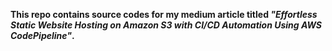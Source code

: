 **This repo contains source codes for my medium article titled _"Effortless Static Website Hosting on Amazon S3 with CI/CD Automation Using AWS CodePipeline"_.**
